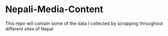 # Nepali-Media-Content
This repo will contain some of the data I collected by scrapping throughout different sites of Nepal
